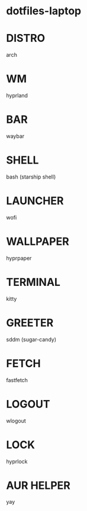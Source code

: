# dotfiles-laptop
# DISTRO
arch
# WM
hyprland
# BAR
waybar
# SHELL
bash (starship shell)
# LAUNCHER
wofi
# WALLPAPER
hyprpaper
# TERMINAL
kitty
# GREETER
sddm (sugar-candy)
# FETCH
fastfetch
# LOGOUT
wlogout
# LOCK
hyprlock
# AUR HELPER
yay
